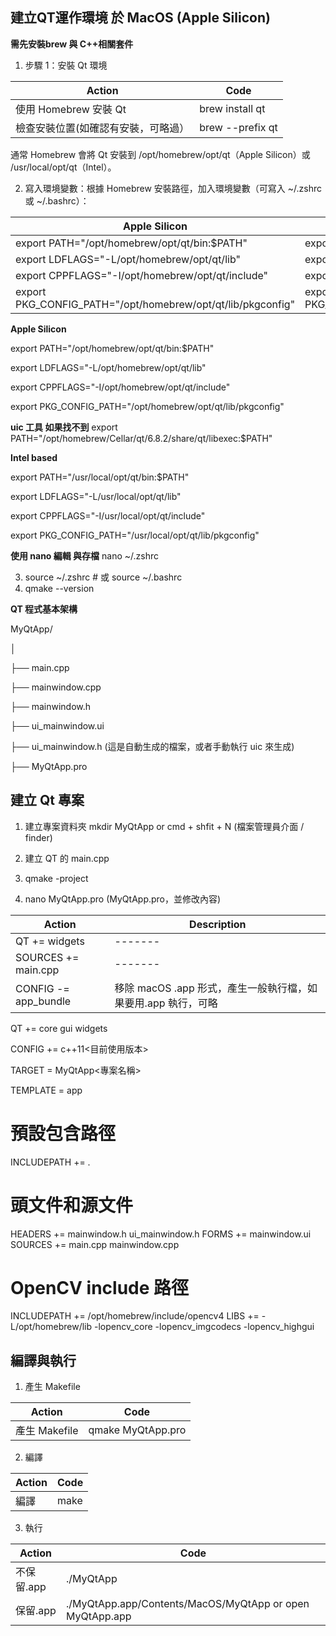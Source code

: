 建立QT運作環境 於 MacOS (Apple Silicon)
-

**需先安裝brew 與 C++相關套件**

1. 步驟 1：安裝 Qt 環境


| Action | Code |  
|-------|-------|
| 使用 Homebrew 安裝 Qt | brew install qt|
| 檢查安裝位置(如確認有安裝，可略過） | brew --prefix qt |


通常 Homebrew 會將 Qt 安裝到 /opt/homebrew/opt/qt（Apple Silicon）或 /usr/local/opt/qt（Intel）。

2. 寫入環境變數：根據 Homebrew 安裝路徑，加入環境變數（可寫入 ~/.zshrc 或 ~/.bashrc）：


| Apple Silicon | Intel based |  
|-------|-------|
| export PATH="/opt/homebrew/opt/qt/bin:$PATH" | export PATH="/usr/local/opt/qt/bin:$PATH" | 
| export LDFLAGS="-L/opt/homebrew/opt/qt/lib" | export LDFLAGS="-L/usr/local/opt/qt/lib" | 
| export CPPFLAGS="-I/opt/homebrew/opt/qt/include" | export CPPFLAGS="-I/usr/local/opt/qt/include" | 
| export PKG_CONFIG_PATH="/opt/homebrew/opt/qt/lib/pkgconfig" | export PKG_CONFIG_PATH="/usr/local/opt/qt/lib/pkgconfig" | 



**Apple Silicon**

export PATH="/opt/homebrew/opt/qt/bin:$PATH"

export LDFLAGS="-L/opt/homebrew/opt/qt/lib" 

export CPPFLAGS="-I/opt/homebrew/opt/qt/include"

export PKG_CONFIG_PATH="/opt/homebrew/opt/qt/lib/pkgconfig"

**uic 工具 如果找不到**
export PATH="/opt/homebrew/Cellar/qt/6.8.2/share/qt/libexec:$PATH"

**Intel based**

export PATH="/usr/local/opt/qt/bin:$PATH"

export LDFLAGS="-L/usr/local/opt/qt/lib"

export CPPFLAGS="-I/usr/local/opt/qt/include"

export PKG_CONFIG_PATH="/usr/local/opt/qt/lib/pkgconfig"



**使用 nano 編輯 與存檔**
nano ~/.zshrc

3. source ~/.zshrc  # 或 source ~/.bashrc
4. qmake --version

**QT 程式基本架構**

MyQtApp/

│

├── main.cpp

├── mainwindow.cpp

├── mainwindow.h

├── ui_mainwindow.ui

├── ui_mainwindow.h (這是自動生成的檔案，或者手動執行 uic 來生成)

├── MyQtApp.pro


建立 Qt 專案
-
1. 建立專案資料夾 mkdir MyQtApp or cmd + shfit + N (檔案管理員介面 / finder)

2. 建立 QT 的 main.cpp
3. qmake -project
4. nano MyQtApp.pro (MyQtApp.pro，並修改內容)

| Action | Description |  
|-------|-------|
|QT += widgets |-------|
|SOURCES += main.cpp |-------|
|CONFIG -= app_bundle |移除 macOS .app 形式，產生一般執行檔，如果要用.app 執行，可略|


QT += core gui widgets

CONFIG += c++11<目前使用版本>

TARGET = MyQtApp<專案名稱>

TEMPLATE = app


# 預設包含路徑
INCLUDEPATH += .

# 頭文件和源文件
HEADERS += mainwindow.h ui_mainwindow.h
FORMS += mainwindow.ui
SOURCES += main.cpp mainwindow.cpp

# OpenCV include 路徑
INCLUDEPATH += /opt/homebrew/include/opencv4
LIBS += -L/opt/homebrew/lib -lopencv_core -lopencv_imgcodecs -lopencv_highgui


編譯與執行
-

1. 產生 Makefile

| Action | Code |  
|-------|-------|
| 產生 Makefile | qmake MyQtApp.pro|


2. 編譯

| Action | Code |  
|-------|-------|
| 編譯 | make|

3. 執行

| Action | Code |  
|-------|-------|
| 不保留.app | ./MyQtApp|
| 保留.app | ./MyQtApp.app/Contents/MacOS/MyQtApp  or   open MyQtApp.app |

